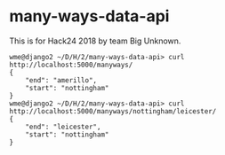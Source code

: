 # many-ways-data-api
This is for Hack24 2018 by team Big Unknown.


    wme@django2 ~/D/H/2/many-ways-data-api> curl http://localhost:5000/manyways/
    {
        "end": "amerillo", 
        "start": "nottingham"
    }
    wme@django2 ~/D/H/2/many-ways-data-api> curl http://localhost:5000/manyways/nottingham/leicester/
    {
        "end": "leicester", 
        "start": "nottingham"
    }

